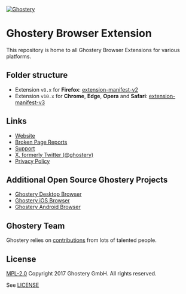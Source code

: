 [![Ghostery](extension-manifest-v2/app/images/hub/side-navigation/ghostery-logo.svg)](https://www.ghostery.com)

# Ghostery Browser Extension

This repository is home to all Ghostery Browser Extensions for various platforms.

## Folder structure

* Extension `v8.x` for **Firefox**: [extension-manifest-v2](/extension-manifest-v2)
* Extension `v10.x` for **Chrome**, **Edge**, **Opera** and **Safari**: [extension-manifest-v3](/extension-manifest-v3)

## Links

+ [Website](https://www.ghostery.com/)
+ [Broken Page Reports](https://github.com/ghostery/broken-page-reports/)
+ [Support](https://www.ghostery.com/support)
+ [X, formerly Twitter (@ghostery)](https://twitter.com/ghostery)
+ [Privacy Policy](https://www.ghostery.com/about-ghostery/browser-extension-privacy-policy/)

## Additional Open Source Ghostery Projects

+ [Ghostery Desktop Browser](https://github.com/ghostery/user-agent-desktop)
+ [Ghostery iOS Browser](https://github.com/ghostery/user-agent-ios)
+ [Ghostery Android Browser](https://github.com/ghostery/user-agent-android)

## Ghostery Team

Ghostery relies on [contributions](https://github.com/ghostery/ghostery-extension/graphs/contributors) from lots of talented people.

## License

[MPL-2.0](https://www.mozilla.org/en-US/MPL/2.0/) Copyright 2017 Ghostery GmbH. All rights reserved.

See [LICENSE](LICENSE)
